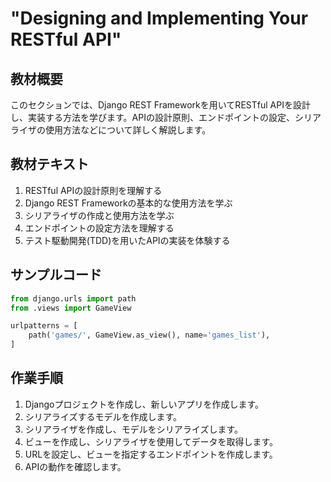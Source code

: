 # "Designing and Implementing Your RESTful API"

## 教材概要
このセクションでは、Django REST Frameworkを用いてRESTful APIを設計し、実装する方法を学びます。APIの設計原則、エンドポイントの設定、シリアライザの使用方法などについて詳しく解説します。

## 教材テキスト
1. RESTful APIの設計原則を理解する
2. Django REST Frameworkの基本的な使用方法を学ぶ
3. シリアライザの作成と使用方法を学ぶ
4. エンドポイントの設定方法を理解する
5. テスト駆動開発(TDD)を用いたAPIの実装を体験する

## サンプルコード
```python
from django.urls import path
from .views import GameView

urlpatterns = [
    path('games/', GameView.as_view(), name='games_list'),
]
```

## 作業手順
1. Djangoプロジェクトを作成し、新しいアプリを作成します。
2. シリアライズするモデルを作成します。
3. シリアライザを作成し、モデルをシリアライズします。
4. ビューを作成し、シリアライザを使用してデータを取得します。
5. URLを設定し、ビューを指定するエンドポイントを作成します。
6. APIの動作を確認します。
